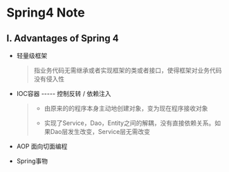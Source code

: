 # 							Spring4 Note

## Ⅰ. Advantages of Spring 4

- 轻量级框架

  > 指业务代码无需继承或者实现框架的类或者接口，使得框架对业务代码没有侵入性

- IOC容器   ----- 控制反转  / 依赖注入

  >- 由原来的的程序本身主动地创建对象，变为现在程序接收对象
  >
  >- 实现了Service，Dao，Entity之间的解耦，没有直接依赖关系。如果Dao层发生改变，Service层无需改变

- AOP 面向切面编程





* Spring事物

  

